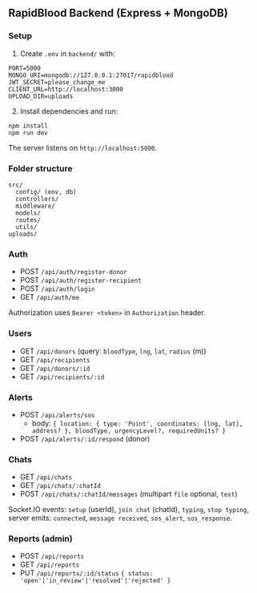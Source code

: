 ## RapidBlood Backend (Express + MongoDB)

### Setup

1. Create `.env` in `backend/` with:

```
PORT=5000
MONGO_URI=mongodb://127.0.0.1:27017/rapidblood
JWT_SECRET=please_change_me
CLIENT_URL=http://localhost:3000
UPLOAD_DIR=uploads
```

2. Install dependencies and run:

```
npm install
npm run dev
```

The server listens on `http://localhost:5000`.

### Folder structure

```
src/
  config/ (env, db)
  controllers/
  middleware/
  models/
  routes/
  utils/
uploads/
```

### Auth

- POST `/api/auth/register-donor`
- POST `/api/auth/register-recipient`
- POST `/api/auth/login`
- GET `/api/auth/me`

Authorization uses `Bearer <token>` in `Authorization` header.

### Users

- GET `/api/donors` (query: `bloodType`, `lng`, `lat`, `radius` (m))
- GET `/api/recipients`
- GET `/api/donors/:id`
- GET `/api/recipients/:id`

### Alerts

- POST `/api/alerts/sos`
  - body: `{ location: { type: 'Point', coordinates: [lng, lat], address? }, bloodType, urgencyLevel?, requiredUnits? }`
- POST `/api/alerts/:id/respond` (donor)

### Chats

- GET `/api/chats`
- GET `/api/chats/:chatId`
- POST `/api/chats/:chatId/messages` (multipart `file` optional, `text`)

Socket.IO events: `setup` (userId), `join chat` (chatId), `typing`, `stop typing`, server emits: `connected`, `message received`, `sos_alert`, `sos_response`.

### Reports (admin)

- POST `/api/reports`
- GET `/api/reports`
- PUT `/api/reports/:id/status` `{ status: 'open'|'in_review'|'resolved'|'rejected' }`


